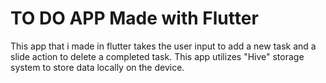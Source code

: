 # TO DO APP Made with Flutter
This app that i made in flutter takes the user input to add a new task and a slide action to delete a completed task.
This app utilizes "Hive" storage system to store data locally on the device.
